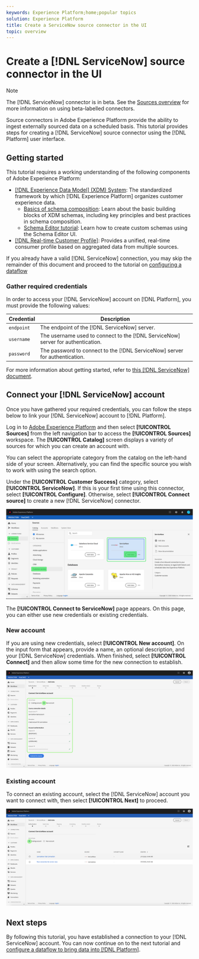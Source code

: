 ```yaml
---
keywords: Experience Platform;home;popular topics
solution: Experience Platform
title: Create a ServiceNow source connector in the UI
topic: overview
---
```


# Create a [!DNL ServiceNow] source connector in the UI

>[!NOTE]
>The [!DNL ServiceNow] connector is in beta. See the [Sources overview](../../../../home.md#terms-and-conditions) for more information on using beta-labelled connectors.

Source connectors in Adobe Experience Platform provide the ability to ingest externally sourced data on a scheduled basis. This tutorial provides steps for creating a [!DNL ServiceNow] source connector using the [!DNL Platform] user interface.

## Getting started

This tutorial requires a working understanding of the following components of Adobe Experience Platform:

*   [[!DNL Experience Data Model] (XDM) System](../../../../../xdm/home.md): The standardized framework by which [!DNL Experience Platform] organizes customer experience data.
    *   [Basics of schema composition](../../../../../xdm/schema/composition.md): Learn about the basic building blocks of XDM schemas, including key principles and best practices in schema composition.
    *   [Schema Editor tutorial](../../../../../xdm/tutorials/create-schema-ui.md): Learn how to create custom schemas using the Schema Editor UI.
*   [[!DNL Real-time Customer Profile]](../../../../../profile/home.md): Provides a unified, real-time consumer profile based on aggregated data from multiple sources.

If you already have a valid [!DNL ServiceNow] connection, you may skip the remainder of this document and proceed to the tutorial on [configuring a dataflow](../../dataflow/customer-success.md)

### Gather required credentials

In order to access your [!DNL ServiceNow] account on [!DNL Platform], you must provide the following values:

| Credential | Description |
| ---------- | ----------- |
| `endpoint` | The endpoint of the [!DNL ServiceNow] server. |
| `username` | The username used to connect to the [!DNL ServiceNow] server for authentication. |
| `password` | The password to connect to the [!DNL ServiceNow] server for authentication. |

For more information about getting started, refer to [this [!DNL ServiceNow] document](https://developer.servicenow.com/app.do#!/rest_api_doc?v=newyork&id=r_TableAPI-GET).

## Connect your [!DNL ServiceNow] account

Once you have gathered your required credentials, you can follow the steps below to link your [!DNL ServiceNow] account to [!DNL Platform].

Log in to [Adobe Experience Platform](https://platform.adobe.com) and then select **[!UICONTROL Sources]** from the left navigation bar to access the **[!UICONTROL Sources]** workspace. The **[!UICONTROL Catalog]** screen displays a variety of sources for which you can create an account with.

You can select the appropriate category from the catalog on the left-hand side of your screen. Alternatively, you can find the specific source you wish to work with using the search option.

Under the **[!UICONTROL Customer Success]** category, select **[!UICONTROL ServiceNow]**. If this is your first time using this connector, select **[!UICONTROL Configure]**. Otherwise, select **[!UICONTROL Connect source]** to create a new [!DNL ServiceNow] connector.

![](../../../../images/tutorials/create/servicenow/catalog.png)

The **[!UICONTROL Connect to ServiceNow]** page appears. On this page, you can either use new credentials or existing credentials.

### New account

If you are using new credentials, select **[!UICONTROL New account]**. On the input form that appears, provide a name, an optional description, and your [!DNL ServiceNow] credentials. When finished, select **[!UICONTROL Connect]** and then allow some time for the new connection to establish.

![](../../../../images/tutorials/create/servicenow/new.png)

### Existing account

To connect an existing account, select the [!DNL ServiceNow] account you want to connect with, then select **[!UICONTROL Next]** to proceed.

![](../../../../images/tutorials/create/servicenow/existing.png)

## Next steps

By following this tutorial, you have established a connection to your [!DNL ServiceNow] account. You can now continue on to the next tutorial and [configure a dataflow to bring data into [!DNL Platform]](../../dataflow/customer-success.md).
